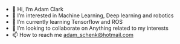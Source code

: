 - 👋 Hi, I’m Adam Clark
- 👀 I’m interested in Machine Learning, Deep learning and robotics
- 🌱 I’m currently learning Tensorflow and ROS
- 💞️ I’m looking to collaborate on Anything related to my interests
- 📫 How to reach me adam_schenk@hotmail.com

<!---
ABClark90/ABClark90 is a ✨ special ✨ repository because its `README.md` (this file) appears on your GitHub profile.
You can click the Preview link to take a look at your changes.
--->
